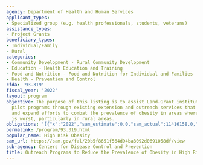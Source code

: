 ```yaml
---
agency: Department of Health and Human Services
applicant_types:
- Specialized group (e.g. health professionals, students, veterans)
assistance_types:
- Project Grants
beneficiary_types:
- Individual/Family
- Rural
categories:
- Community Development - Rural Community Development
- Education - Health Education and Training
- Food and Nutrition - Food and Nutrition for Individual and Families
- Health - Prevention and Control
cfda: '93.319'
fiscal_year: '2022'
layout: program
objective: The purpose of this listing is to assist Land-Grant institutions conduct
  pilot programs through existing extension and outreach services that will enhance
  and expand efforts to combat the prevalence of obesity in areas where the problem
  is worst, particularly in rural areas.
obligations: '[{"x":"2022","sam_estimate":0.0,"sam_actual":11416158.0,"usa_spending_actual":11397386.14},{"x":"2023","sam_estimate":11403330.0,"sam_actual":0.0,"usa_spending_actual":11403330.0},{"x":"2024","sam_estimate":11403330.0,"sam_actual":0.0,"usa_spending_actual":0.0}]'
permalink: /program/93.319.html
popular_name: High Risk Obesity
sam_url: https://sam.gov/fal/20b5f8651f564d94ba3092d0691058df/view
sub-agency: Centers for Disease Control and Prevention
title: Outreach Programs to Reduce the Prevalence of Obesity in High Risk Rural Areas
---
```

